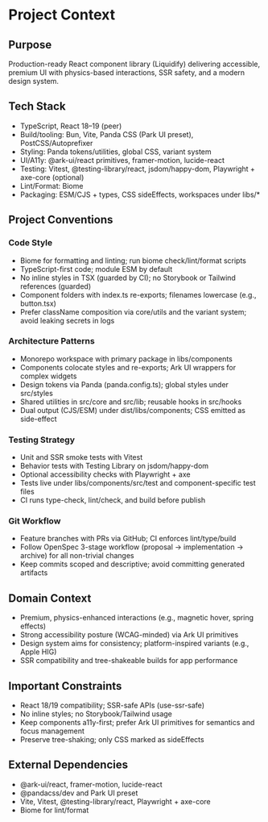 # Project Context

## Purpose
Production-ready React component library (Liquidify) delivering accessible, premium UI with physics-based interactions, SSR safety, and a modern design system.

## Tech Stack
- TypeScript, React 18–19 (peer)
- Build/tooling: Bun, Vite, Panda CSS (Park UI preset), PostCSS/Autoprefixer
- Styling: Panda tokens/utilities, global CSS, variant system
- UI/A11y: @ark-ui/react primitives, framer-motion, lucide-react
- Testing: Vitest, @testing-library/react, jsdom/happy-dom, Playwright + axe-core (optional)
- Lint/Format: Biome
- Packaging: ESM/CJS + types, CSS sideEffects, workspaces under libs/*

## Project Conventions

### Code Style
- Biome for formatting and linting; run biome check/lint/format scripts
- TypeScript-first code; module ESM by default
- No inline styles in TSX (guarded by CI); no Storybook or Tailwind references (guarded)
- Component folders with index.ts re-exports; filenames lowercase (e.g., button.tsx)
- Prefer className composition via core/utils and the variant system; avoid leaking secrets in logs

### Architecture Patterns
- Monorepo workspace with primary package in libs/components
- Components colocate styles and re-exports; Ark UI wrappers for complex widgets
- Design tokens via Panda (panda.config.ts); global styles under src/styles
- Shared utilities in src/core and src/lib; reusable hooks in src/hooks
- Dual output (CJS/ESM) under dist/libs/components; CSS emitted as side-effect

### Testing Strategy
- Unit and SSR smoke tests with Vitest
- Behavior tests with Testing Library on jsdom/happy-dom
- Optional accessibility checks with Playwright + axe
- Tests live under libs/components/src/test and component-specific test files
- CI runs type-check, lint/check, and build before publish

### Git Workflow
- Feature branches with PRs via GitHub; CI enforces lint/type/build
- Follow OpenSpec 3-stage workflow (proposal → implementation → archive) for all non-trivial changes
- Keep commits scoped and descriptive; avoid committing generated artifacts

## Domain Context
- Premium, physics-enhanced interactions (e.g., magnetic hover, spring effects)
- Strong accessibility posture (WCAG-minded) via Ark UI primitives
- Design system aims for consistency; platform-inspired variants (e.g., Apple HIG)
- SSR compatibility and tree-shakeable builds for app performance

## Important Constraints
- React 18/19 compatibility; SSR-safe APIs (use-ssr-safe)
- No inline styles; no Storybook/Tailwind usage
- Keep components a11y-first; prefer Ark UI primitives for semantics and focus management
- Preserve tree-shaking; only CSS marked as sideEffects

## External Dependencies
- @ark-ui/react, framer-motion, lucide-react
- @pandacss/dev and Park UI preset
- Vite, Vitest, @testing-library/react, Playwright + axe-core
- Biome for lint/format